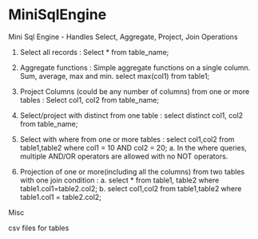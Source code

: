 # MiniSqlEngine
Mini Sql Engine - Handles Select, Aggregate, Project, Join Operations 

1. Select all records :
        Select * from table_name;
        
2. Aggregate functions : Simple aggregate functions on a single column. Sum, average, max and min. 
        select max(col1) from table1;
        
3. Project Columns (could be any number of columns) from one or more tables : 
        Select col1, col2 from table_name;
        
4. Select/project with distinct from one table : 
        select distinct col1, col2 from table_name;
        
5. Select with where from one or more tables : select col1,col2 from table1,table2 where col1 = 10 AND col2 = 20;
        a. In the where queries, multiple AND/OR operators are allowed with no NOT operators.
        
6. Projection of one or more(including all the columns) from two tables with one join condition :
        a. select * from table1, table2 where table1.col1=table2.col2;
        b. select col1,col2 from table1,table2 where table1.col1 = table2.col2;
        
Misc

csv files for tables
